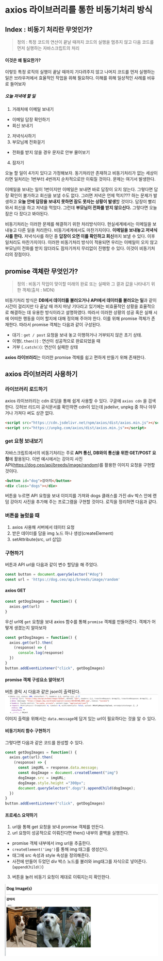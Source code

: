 # axios 라이브러리를 통한 비동기처리 방식

## Index : 비동기 처리란 무엇인가?
> 정의 : 특정 코드의 연산이 끝날 때까지 코드의 실행을 멈추지 않고 다음 코드를 먼저 실행하는 자바스크립트의 처리

#### 이것은 왜 필요한가?
이렇듯 특정 로직의 실행이 끝날 때까지 기다려주지 않고 나머지 코드를 먼저 실행하는 일은 브라우저에서 효율적인 작업을 위해 필요하다. 이해를 위해 일상적인 사례를 비유로 들어보자

##### 오늘 저녁에 할 일 
1. 거래처에 이메일 보내기
  - 이메일 답장 확인하기
  - 회신 보내기
2. 저녁식사하기
3. 부모님께 전화걸기
  - 전화를 받지 않을 경우 문자로 안부 물어보기
4. 잠자기

오늘 할 일이 4가지 있다고 가정해보자. 동기처리만 존재하고 비동기처리가 없는 세상이라면 일처리는 1번부터 4번까지 순차적으로만 이뤄질 것이다. 문제는 여기서 발생한다.

이메일을 보내는 일이 1번이지만 이메일은 보내면 바로 답장이 오지 않는다. 그렇다면 답장 확인이 불가하고 회신을 보낼 수도 없다. 그러면 저녁은 언제 먹지??? 하는 문제가 발생하고 **오늘 안에 답장을 보내지 못하면 잠도 못자는 상황이 발생**할 것이다. 답장이 빨리 와서 회신을 하고 저녁을 먹었다. 그런데 **부모님이 전화를 받지 않으신다.** 그렇다면 오늘 잠은 다 잤다고 봐야된다. 

비동기처리는 이러한 문제를 해결하기 위한 처리방식이다. 현실세계에서는 이메일을 보내놓고 다른 일을 처리한다. 비동기세계에서도 마찬가지이다. **이메일을 보내놓고 저녁식사를 한다.** 저녁식사를 하던 중 **답장이 오면 이를 확인하고 회신**까지 보낼 수 있다. 이후 일처리도 마찬가지이다. 이러한 비동기처리 방식이 적용되면 우리는 이메일이 오지 않고 부모님이 전화를 받지 않더라도 잠자기까지 무리없이 진행할 수 있다. 이것이 비동기처리의 장점이다. 

## promise 객체란 무엇인가?
> 정의 : 비동기 작업이 맞이할 미래의 완료 또는 실패와 그 결과 값을 나타내기 위한 객체(출처 : MDN)

비동기처리 방식은 **DB에서 데이터를 불러오거나 API에서 데이터를 불러오는 일**과 같이 시간이 걸리지만 다 끝날 때 까지 마냥 기다리고 있기에는 비효율적인 상황을 효율적으로 해결하는 데 유용한 방식이라고 설명하였다. 따라서 이러한 상황의 성공 혹은 실패 시에 어떠한 행동을 이어 할지에 대해 정의해 주어야 한다. 이를 위해 promise 객체가 존재한다. 따라서 promise 객체는 다음과 같이 구성된다. 
  - 대기 : `get / post` 요청을 보내 놓고 이행하거나 거부되지 않은 초기 상태.
  - 이행(`.then()`) : 연산이 성공적으로 완료되었을 때
  - 거부 (`.catch()`): 연산이 실패한 상태

**axios 라이브러리**는 이러한 promise 객체를 쉽고 편하게 만들기 위해 존재한다. 

## axios 라이브러리 사용하기

### 라이브러리 로드하기
axios 라이브러리는 cdn 로딩을 통해 쉽게 사용할 수 있다. 구글에 `axios cdn` 을 검색한다. 깃허브 리드미 공식문서를 확인하면 cdn이 있는데 jsdelivr, unpkg 중 하나 아무거나 가져다 써도 상관 없다. 
```html
<script src="https://cdn.jsdelivr.net/npm/axios/dist/axios.min.js"></script>
<script src="https://unpkg.com/axios/dist/axios.min.js"></script>
```

### get 요청 보내보기
자바스크립트에서의 비동기처리는 주로 **API 통신, DB와의 통신을 위한 GET/POST 요청**에 활용된다. 이번 예시에서는 강아지 사진 API(https://dog.ceo/api/breeds/image/random)를 활용한 이미지 요청을 구현할 것이다. 

```html
<button id="dog">강아지</button>
<div class="dogs"></div>
```
버튼을 누르면 API 요청을 보내 이미지를 가져와 dogs 클래스를 가진 div 박스 안에 랜덤 강아지 사진을 추가해 주는 프로그램을 구현할 것이다. 로직을 정리하면 다음과 걑다.

### 버튼을 눌렀을 때
  1. axios 사용해 서버에서 데이터 요청
  2. 받은 데이터를 담을 img 노드 하나 생성(createElement)
  3. setAttribute(src, url 삽입)

### 구현하기
버튼과 API url을 다음과 같이 변수 할당을 해 주었다. 
```javascript
const button = document.querySelector("#dog")
const url = 'https://dog.ceo/api/breeds/image/random'
```

#### axios GET
```javascript
const getDogImages = function() {
  axios.get(url)
}
```
우선 url에 `get` 요청을 보내 axios 함수를 통해 `promise` 객체를 만들어준다. 객체가 어떻게 생겼는지 알아보자
```javascript
const getDogImages = function() {
  axios.get(url).then(
    (response) => {
      console.log(response)
  })
}
button.addEventListener("click", getDogImages)
```

#### promise 객체 구성요소 알아보기
버튼 클릭 시 다음과 같은 json이 출력된다. 
<img src="스크린샷 2020-05-24 오전 1.06.48.png"/>
이미지 출력을 위해서는 `data.message`에 담겨 있는 url이 필요하다는 것을 알 수 있다. 

#### 비동기처리 함수 구현하기
그렇다면 다음과 같은 코드를 완성할 수 있다. 
```javascript
const getDogImages = function() {
  axios.get(url).then(
    (response) => {
      const imgURL = response.data.message;
      const dogImage = document.createElement("img")
      dogImage.src = imgURL;
      dogImage.style.height ="300px";
      document.querySelector(".dogs").appendChild(dogImage);
  })
}
button.addEventListener("click", getDogImages)
```

#### 프로세스 요약하기
1. url을 통해 get 요청을 보내 promise 객체를 만든다.
2. url 요청이 성공적으로 이뤄진다면 then() 내부의 콜백을 실행한다.
  - promise 객체 내부에서 img url을 추출한다. 
  - `createElement('img')`를 통해 img 태그를 생성산다. 
  - 태그에 src 속성과 style 속성을 정의해준다. 
  - 사전에 만들어 두었던 div 박스 노드를 불러와 img태그를 자식으로 넣어준다.(`appendChild()`)
3. 버튼을 눌러 비동기 요청이 제대로 이뤄지는지 확인한다.
<img src="스크린샷 2020-05-24 오전 1.18.30.png"/>